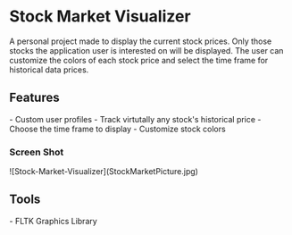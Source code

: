 # Stock Market Visualizer
A personal project made to display the current stock prices. 
Only those stocks the application user is interested on will be displayed. The user can customize the colors of each stock price and select the time frame for historical data prices.

<h2>Features</h2>
- Custom user profiles
- Track virtutally any stock's historical price
- Choose the time frame to display
- Customize stock colors

<h3>Screen Shot</h3>
![Stock-Market-Visualizer](StockMarketPicture.jpg)

<h2>Tools</h2>
- FLTK Graphics Library
